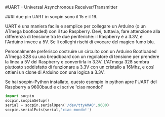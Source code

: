 <!--
---
name: UART
class: interface
type: pinout
description: Pin UART del Raspberry
url: http://elinux.org/RPi_Serial_Connection
pin:
  '8':
    name: TXD / Trasmissione
    direction: output
    active: high
  '10':
    name: RXD / Ricezione
    direction: input
    active: high
-->
#UART - Universal Asynchronous Receiver/Transmitter

###I due pin UART in socpin sono il 15 e il 16.

UART è una maniera facile e semplice per collegare un Arduino (o un ATmega bootloaded) con il tuo Raspberry. Devi, tuttavia, 
fare attenzione alla differenza di tensione tra le due periferiche: il Raspberry è a 3.3V, e l'Arduino invece a 5V. Se 
li colleghi rischi di evocare del magico fumo blu.

Personalmente preferisco costruire un circuito con un Arduino Bootloaded ATmega 328 su una breadboard con un regolatore di tensione 
per prendere la linea a 5V del Raspberry e convertirla in 3.3V. L'ATmega 328 sembra piuttosto soddisfatto di funzionare a 3.3V con un 
cristallo a 16Mhz, e così ottieni un clone di Arduino con una logica a 3.3V.

Se hai socpin-Python installato, questo esempio in python apre l'UART del Raspberry a 9600baud e ci scrive 'ciao mondo!'

```python
import socpin
socpin.socpinSetup()
serial = socpin.serialOpen('/dev/ttyAMA0',9600)
socpin.serialPuts(serial,'ciao mondo!')
```
